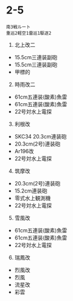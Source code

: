 2-5
====
```
南3戦ルート
重巡2軽空1雷巡1駆逐2
```
1. 北上改二
  * 15.5cm三連装副砲
  * 15.5cm三連装副砲
  * 甲標的
2. 時雨改二
  * 61cm五連装(酸素)魚雷
  * 61cm五連装(酸素)魚雷
  * 22号対水上電探
3. 利根改
  * SKC34 20.3cm連装砲
  * 20.3cm(2号)連装砲
  * Ar196改
  * 22号対水上電探
4. 筑摩改
  * 20.3cm(2号)連装砲
  * 15.2cm連装砲
  * 零式水上観測機
  * 22号対水上電探
5. 雪風改
  * 61cm五連装(酸素)魚雷
  * 61cm五連装(酸素)魚雷
  * 22号対水上電探
6. 瑞鳳改
  * 烈風改
  * 烈風
  * 流星改
  * 彩雲
